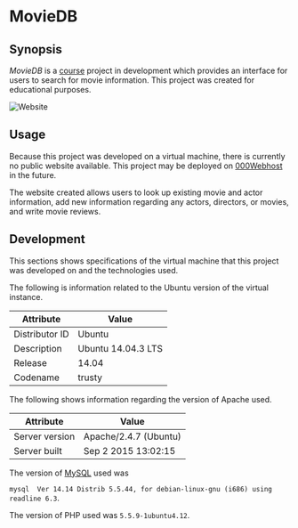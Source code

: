# MovieDB

## Synopsis

*MovieDB* is a [course](https://goo.gl/asc4S3) project in development
which provides an interface for users to search for movie information. This
project was created for educational purposes.

![Website](hub/moviedb.gif "MovieDB")

## Usage

Because this project was developed on a virtual machine, there is currently no
public website available. This project may be deployed on
[000Webhost](https://www.000webhost.com/) in the future.

The website created allows users to look up existing movie and actor
information, add new information regarding any actors, directors, or movies,
and write movie reviews.

## Development

This sections shows specifications of the virtual machine that this project
was developed on and the technologies used.

The following is information related to the Ubuntu version of the virtual
instance.

| Attribute      | Value              |
| -------------- | ------------------ |
| Distributor ID | Ubuntu             |
| Description    | Ubuntu 14.04.3 LTS |
| Release        | 14.04              |
| Codename       | trusty             |

The following shows information regarding the version of Apache used.

| Attribute      | Value                 |
| -------------- | --------------------- |
| Server version | Apache/2.4.7 (Ubuntu) |
| Server built   | Sep  2 2015 13:02:15  |

The version of [MySQL](https://www.mysql.com/) used was

`mysql  Ver 14.14 Distrib 5.5.44, for debian-linux-gnu (i686) using readline 6.3`.

The version of PHP used was `5.5.9-1ubuntu4.12`.
